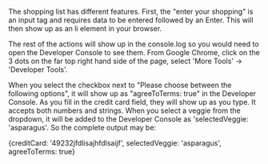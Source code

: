 The shopping list has different features. First, the "enter your shopping" is an input tag and requires data to 
be entered followed by an Enter. This will then show up as an li element in your browser.

The rest of the actions will show up in the console.log so you would need to open the Developer Console to see 
them. From Google Chrome, click on the 3 dots on the far top right hand side of the page, select 'More Tools' -> 'Developer Tools'.

When you select the checkbox next to "Please choose between the following options", it will show up as 
"agreeToTerms: true" in the Developer Console. 
As you fill in the credit card field, they will show up as you type. It accepts both numbers and strings. When you select a veggie from the dropdown, 
it will be added to the Developer Console as 'selectedVeggie: 'asparagus'. So the complete output may be: 

{creditCard: '49232jfdlisajhfdlsaijf', selectedVeggie: 'asparagus', agreeToTerms: true}
